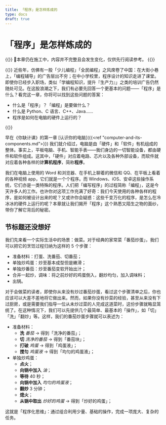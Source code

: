 ```yaml
---
title: 「程序」是怎样炼成的
type: docs
draft: true
---
```


# 「程序」是怎样炼成的

{{<hint error>}}
🚧本章仍在施工中，内容并不完整且会发生变化，仅供先行阅读参考。
{{</hint>}}

{{<hint info>}}
近些年，仿佛有一股「少儿编程」「全民编程」之风席卷了中国：在大街小巷上，「编程辅导」的广告层出不穷；在中小学校里，程序设计的知识走进了课堂。即使你已经步入职场，类似「学编程知识，提升『生产力』」之类的培训广告仍然随处可见。在这股浪潮之下，我们有必要先回答一个更基本的问题——「程序」是什么？看完这一章，你将可以找到这些问题的答案：

- 什么是「程序」？「编程」是要做什么？
- 什么是 Python、C 语言、C++、Java……
- 程序是如何在电脑的硬件上运行的？

{{</hint>}}

早在《你缺计课》的第一章 [认识你的电脑]({{<ref "computer-and-its-components.md">}}) 我们就介绍过，电脑是由「硬件」和「软件」有机组成的整体。事实上，平板电脑、手机、智能手表——我们身边的一切智能设备，都由硬件和软件组成。这其中，「硬件」对应着电路、芯片以及各种外部设备，而软件就对应着各种各样的**计算机程序**，简称**程序**。

我们在电脑上使用的 Word 和浏览器、在手机上聊着的微信和 QQ、在平板上看着的各种视频 app，它们就是一个个程序。而 Windows、iOS、安卓这些操作系统，它们亦是一类特殊的程序。人们把「编写程序」的过程简称「编程」，这是今天许多人的工作。也许你对这项工作充满了好奇：我们今天使用的各种各样的程序，是如何被设计出来的呢？又或许你会疑惑：这些千变万化的程序，是怎么在冷冰冰的硬件上运行的呢？本章就让我们揭开「程序」这个熟悉又陌生之物的面纱，带你了解它背后的秘密。

## 节标题还没想好

我们先来看一个实际生活中的场景：做菜。对于经典的家常菜「番茄炒蛋」，我们可以把它的烹饪过程归纳为这样的 5 个步骤：

- 准备材料：打蛋、洗番茄、切番茄；
- 单独炒鸡蛋：炒至基本成型但是嫩滑；
- 单独炒番茄：炒至番茄变软开始出汁；
- 合并一起炒，调味：将之前炒好的鸡蛋倒入，翻炒均匀，加入调味料；
- 出锅。

对于会做菜的读者，即使你从来没有炒过番茄炒蛋，看过这个步骤清单之后，你也应该可以大差不差地将它做出来。然而，如果你没有炒菜的经验，甚至从来没有下过厨房，或是需要我们指导一位从未炒过菜的人完成这道菜时，这份步骤就略显笼统了。在这种情况下，我们可以先提供几个最简单、最基本的「操作」，如「切」「洗」「翻炒」等。这样，我们的番茄炒蛋步骤就可以表述为：

- 准备材料：
  - **洗** *番茄* → 得到「洗净的番茄」；
  - **切** *洗净的番茄* → 得到「番茄块」；
  - **打破** *鸡蛋* → 得到「鸡蛋液」；
  - **搅匀** *鸡蛋液* → 得到「均匀的鸡蛋液」；
- 单独炒鸡蛋：
  - **点火**；
  - **向锅中加入** *油*；
  - **等待** 40 秒；
  - **向锅中加入** *均匀的鸡蛋液*；
  - **翻炒** 3 分钟；
  - **熄火**；
  - **从锅中取出** *炒好的鸡蛋* → 得到「炒好的鸡蛋」；

这就是「程序化思维」：通过组合利用少量、基础的操作，完成一项庞大、复杂的任务。
